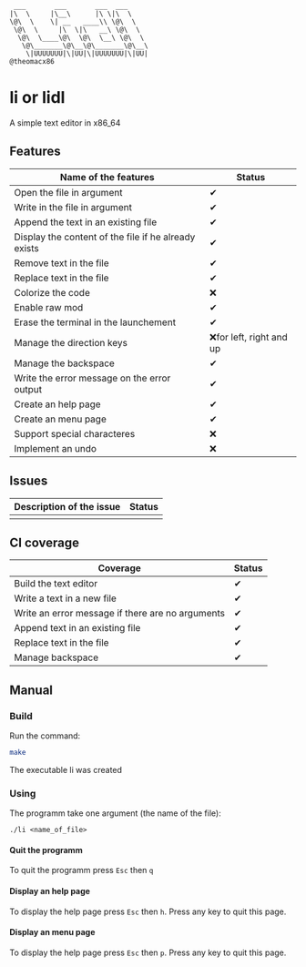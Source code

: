 ```
 ___       ___       ___  ___
|\  \     |\__\      |\ \|\  \
\@\  \    \| __   ____\\ \@\  \
 \@\  \     |\  \|\   __\ \@\  \
  \@\  \____\@\  \@\  \__\ \@\  \
   \@\_______\@\__\@\_______\@\__\
    \|UUUUUUU|\|UU|\|UUUUUUU|\|UU|
@theomacx86
```

# li or lidl
A simple text editor in x86_64

## Features

|Name of the features| Status |
|---|---|
|Open the file in argument|✔|
|Write in the file in argument|✔|
|Append the text in an existing file|✔|
|Display the content of the file if he already exists|✔|
|Remove text in the file|✔|
|Replace text in the file|✔|
|Colorize the code|❌|
|Enable raw mod|✔|
|Erase the terminal in the launchement|✔|
|Manage the direction keys|❌for left, right and up|
|Manage the backspace|✔|
|Write the error message on the error output|✔|
|Create an help page|✔|
|Create an menu page|✔|
|Support special characteres|❌|
|Implement an undo|❌|

## Issues

|Description of the issue | Status |
|-------|---|
|||

## CI coverage

|Coverage| Status |
|---|---|
|Build the text editor|✔|
|Write a text in a new file|✔|
|Write an error message if there are no arguments|✔|
|Append text in an existing file|✔|
|Replace text in the file|✔|
|Manage backspace|✔|

## Manual

### Build

Run the command:

```sh
make
```

The executable li was created

### Using

The programm take one argument (the name of the file):

```
./li <name_of_file>
```

#### Quit the programm

To quit the programm press `Esc` then `q`

#### Display an help page

To display the help page press `Esc` then `h`. Press any key to quit this page.

#### Display an menu page

To display the help page press `Esc` then `p`. Press any key to quit this page.
